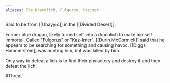```yaml
---
aliases: The Dracolich, Fulgorus, Kazimer
---
```


Said to be from [[Ubayyid]] in the [[Divided Desert]].

Former blue dragon, likely turned self into a dracolich to make himself immortal.  Called "Fulgorus" or "Kaz-Imer".  [[Durin McCormick]] said that he appears to be searching for something and causing havoc. [[Diggs Hammerstein]] was hunting him, but was killed by him.

Only way to defeat a lich is to find their phylactery and destroy it and then defeat the lich.

#Threat